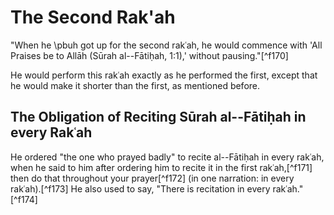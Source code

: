 
# The Second Rak'ah

"When he \pbuh got up for the second rakʿah, he would commence with 'All Praises be to Allāh (Sūrah al--Fātiḥah, 1:1),' without pausing."[^f170]

He would perform this rakʿah exactly as he performed the first, except that he would make it shorter than the first, as mentioned before.

## The Obligation of Reciting Sūrah al--Fātiḥah in every Rakʿah

He ordered "the one who prayed badly" to recite al--Fātiḥah in every rakʿah, when he said to him after ordering him to recite it in the first rakʿah,[^f171] then do that throughout your prayer[^f172] (in one narration: in every
rakʿah).[^f173] He also used to say, "There is recitation in every rakʿah."[^f174]

